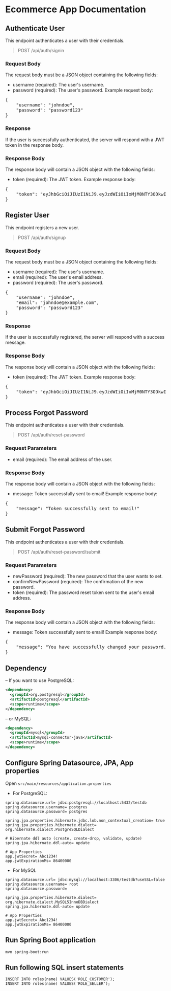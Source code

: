 # Ecommerce App Documentation

## Authenticate User
This endpoint authenticates a user with their credentials.
> POST /api/auth/signin
### Request Body
The request body must be a JSON object containing the following fields:
- username (required): The user's username.
- password (required): The user's password.
Example request body:
<pre>
{
    "username": "johndoe",
    "password": "password123"
}
</pre>
### Response
If the user is successfully authenticated, the server will respond with a JWT token in the response body.
### Response Body
The response body will contain a JSON object with the following fields:
- token (required): The JWT token.
Example response body:
<pre>
{
    "token": "eyJhbGciOiJIUzI1NiJ9.eyJzdWIiOiIxMjM0NTY3ODkwIiwibmFtZSI6IkpvaG4gRG9lIiwiaWF0IjoxNTE2MjM5MDIyfQ.SflKxwRJSMeKKF2QT4fwpMeJf36POk6yJV_adQssw5c"
}
</pre>


## Register User
This endpoint registers a new user.
> POST /api/auth/signup
### Request Body
The request body must be a JSON object containing the following fields:
- username (required): The user's username.
- email (required): The user's email address.
- password (required): The user's password.
<pre>
{
    "username": "johndoe",
    "email": "johndoe@example.com",
    "password": "password123"
}
</pre>
### Response
If the user is successfully registered, the server will respond with a success message.
### Response Body
The response body will contain a JSON object with the following fields:
- token (required): The JWT token.
  Example response body:
<pre>
{
    "token": "eyJhbGciOiJIUzI1NiJ9.eyJzdWIiOiIxMjM0NTY3ODkwIiwibmFtZSI6IkpvaG4gRG9lIiwiaWF0IjoxNTE2MjM5MDIyfQ.SflKxwRJSMeKKF2QT4fwpMeJf36POk6yJV_adQssw5c"
}
</pre>

## Process Forgot Password
This endpoint authenticates a user with their credentials.
> POST /api/auth/reset-password
### Request Parameters
- email (required): The email address of the user.
### Response Body
The response body will contain a JSON object with the following fields:
- message: Token successfully sent to email!
Example response body:
<pre>
{
    "message": "Token successfully sent to email!"
}
</pre>

##  Submit Forgot Password
This endpoint authenticates a user with their credentials.
> POST /api/auth/reset-password/submit
### Request Parameters
- newPassword (required): The new password that the user wants to set.
- confirmNewPassword (required): The confirmation of the new password.
- token (required): The password reset token sent to the user's email address.
### Response Body
The response body will contain a JSON object with the following fields:
- message: Token successfully sent to email!
  Example response body:
<pre>
{
    "message": "You have successfully changed your password."
}
</pre>

## Dependency
– If you want to use PostgreSQL:
```xml
<dependency>
  <groupId>org.postgresql</groupId>
  <artifactId>postgresql</artifactId>
  <scope>runtime</scope>
</dependency>
```
– or MySQL:
```xml
<dependency>
  <groupId>mysql</groupId>
  <artifactId>mysql-connector-java</artifactId>
  <scope>runtime</scope>
</dependency>
```
## Configure Spring Datasource, JPA, App properties
Open `src/main/resources/application.properties`
- For PostgreSQL:
```
spring.datasource.url= jdbc:postgresql://localhost:5432/testdb
spring.datasource.username= postgres
spring.datasource.password= postgres

spring.jpa.properties.hibernate.jdbc.lob.non_contextual_creation= true
spring.jpa.properties.hibernate.dialect= org.hibernate.dialect.PostgreSQLDialect

# Hibernate ddl auto (create, create-drop, validate, update)
spring.jpa.hibernate.ddl-auto= update

# App Properties
app.jwtSecret= Abc1234!
app.jwtExpirationMs= 86400000
```
- For MySQL
```
spring.datasource.url= jdbc:mysql://localhost:3306/testdb?useSSL=false
spring.datasource.username= root
spring.datasource.password= 

spring.jpa.properties.hibernate.dialect= org.hibernate.dialect.MySQL5InnoDBDialect
spring.jpa.hibernate.ddl-auto= update

# App Properties
app.jwtSecret= Abc1234!
app.jwtExpirationMs= 86400000
```
## Run Spring Boot application
```
mvn spring-boot:run
```

## Run following SQL insert statements
```
INSERT INTO roles(name) VALUES('ROLE_CUSTOMER');
INSERT INTO roles(name) VALUES('ROLE_SELLER');
```
